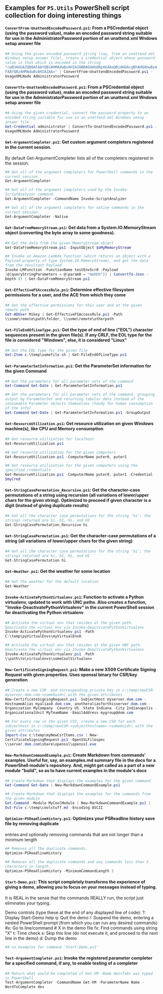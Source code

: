 ## Examples for `PS.Utils` PowerShell script collection for doing interesting things
<style>
.force-word-wrap pre code {
	white-space: break-spaces;
	word-wrap: break-word;
}
</style>
<div class="force-word-wrap">

#### `ConvertFrom-UnattendEncodedPassword.ps1`: From a PSCredential object (using the password value), make an encoded password string suitable for use in the AdministratorPassword portion of an unattend.xml Wndows setup answer file
```PowerShell
## Using the given encoded password string (say, from an unattend.xml Windows setup answer file), create a credential object whose password value is that which is encoded in the string
"cwB3AGUAZQB0AFAAYQBzAHMAdwBvAHIAZABBAGQAbQBpAG4AaQBzAHQAcgBhAHQAbwByAFAAYQBzAHMAdwBvAHIAZAA=" | ConvertFrom-UnattendEncodedPassword.ps1 -UsageXMLNode AdministratorPassword
```

#### `ConvertTo-UnattendEncodedPassword.ps1`: From a PSCredential object (using the password value), make an encoded password string suitable for use in the AdministratorPassword portion of an unattend.xml Wndows setup answer file
```PowerShell
## Using the given credential, convert the password property to an encoded string suitable for use in an unattend.xml Windows setup answer file
Get-Credential administrator | ConvertTo-UnattendEncodedPassword.ps1 -UsageXMLNode AdministratorPassword
```

#### `Get-ArgumentCompleter.ps1`: Get custom argument completers registered in the current session.

By default Get-ArgumentCompleter lists all of the completers registered in the session.
```PowerShell
## Get all of the argument completers for PowerShell commands in the current session.
Get-ArgumentCompleter

## Get all of the argument completers used by the Invoke-ScriptAnalyzer command.
Get-ArgumentCompleter -CommandName Invoke-ScriptAnalyzer

## Get all of the argument completers for native commands in the current session.
Get-ArgumentCompleter -Native
```

#### `Get-DataFromMemoryStream.ps1`: Get data from a System.IO.MemoryStream object (converting the byte array to some goodness).
```PowerShell
## Get the data from the given MemoryStream object
Get-DataFromMemoryStream.ps1 -InputObject $oMyMemoryStream

## Invoke an Amazon Lambda function (which returns an object with a Payload property of type System.IO.MemoryStream), and get the data from the resultant Payload
Invoke-LMFunction -FunctionName testEnvScr0 -Payload (@{queryStringParameters = @{param0 = "mehhh"}} | ConvertTo-Json -Depth 4) | Get-DataFromMemoryStream.ps1
```

#### `Get-EffectiveFSAccessRule.ps1`: Determine effective filesystem permissions for a user, and the ACE from which they come
```PowerShell
## Get the effective permissions for this user and at the given remote path
Get-ADUser Mikey | Get-EffectiveFSAccessRule.ps1 -Path \\some\remote\path\folder, \\some\remote\otherpath
```

#### `Get-FileEndOfLineType.ps1`: Get the type of end of line ("EOL") character sequences present in the given file(s). If any CRLF, the EOL type for the file is considered "Windows", else, it is considered "Linux"
```PowerShell
## Get the EOL type for the given file
Get-Item c:\temp\somefile.sh | Get-FileEndOfLineType.ps1
```

#### `Get-ParameterSetInformation.ps1`: Get the ParameterSet information for the given Command
```PowerShell
## Get the parameters for all parameter sets of the command
Get-Command Get-Date | Get-ParameterSetInformation.ps1

## Get the parameters for all parameter sets of the command, grouping output by ParameterSet and returning tabular data instead of the consumable Parameter objects themselves (handy for human consumption of the info)
Get-Command Get-Date | Get-ParameterSetInformation.ps1 -GroupOutput
```

#### `Get-ResourceUtilization.ps1`: Get resource utilization on given Windows machine(s), like CPU and Memory consumption
```PowerShell
## Get resource utilization for localhost
Get-ResourceUtilization.ps1

## Get resource utilization for the given computers
Get-ResourceUtilization.ps1 -ComputerName puter0, puter1

## Get resource utilization for the given computers using the specified credentials
Get-ResourceUtilization.ps1 -ComputerName puter0, puter1 -Credential $myCred
```

#### `Get-StringCasePermutation_Recursive.ps1`: Get the character-case permutations of a string using recursion (all variations of lower/upper chars for the given string). Optimized to proceed if given character is a digit (instead of giving duplicate results)
```PowerShell
## Get all the character case permutations for the string 'hi'; the strings returned are hi, hI, Hi, and HI
Get-StringCasePermutation_Recursive hi
```

#### `Get-StringCasePermutation.ps1`: Get the character-case permutations of a string (all variations of lower/upper chars for the given string)
```PowerShell
## Get all the character case permutations for the string 'hi'; the strings returned are hi, hI, Hi, and HI
Get-StringCasePermutation hi
```

#### `Get-Weather.ps1`: Get the weather for some location
```PowerShell
## Get the weather for the default location
Get-Weather
```

#### `Invoke-ActivatePythonVirtualenv.ps1`: Function to activate a Python virtualenv, updated to work with UNC paths. Also creates a function, "Invoke-DeactivatePythonVirtualenv" in the current PowerShell session for deactivating the Python virtualenv
```PowerShell
## Activate the virtual env that resides at the given path. Deactivate the virtual env via Invoke-DeactivatePythonVirtualenv
Invoke-ActivatePythonVirtualenv.ps1 -Path C:\temp\pyVirtualEnvs\myVirtualEnv0

## Activate the virtual env that resides at the given UNC path. Deactivate the virtual env via Invoke-DeactivatePythonVirtualenv
Invoke-ActivatePythonVirtualenv.ps1 -Path \\path\to\virtualenvs\someCoolVirtualenv
```

#### `New-CertificateSigningRequest.ps1`: Make a new X509 Certificate Signing Request with given properties. Uses openssl binary for CSR/key generation
```PowerShell
## Create a new CSR  and corresponding private key in c:\temp\newCSR-myserver.dom.com-<someGuid>\ with the given attributes
New-CertificateSigningRequest.ps1 -SubjectHost myserver.dom.com -HostnameAlias myalias0.dom.com, anotheraliasforthisserver.dom.com -Organization MyCompany -Country US -State Indiana -City Indianapolis -OrganizationalUnit MyTeamName -EmailAddress mygroup@dom.com

## For every row in the given CSV, create a new CSR for each subjecthost in c:\temp\newCSR-<subjecthostname>-<someGuid>\ with the given attributes
Import-Csv c:\temp\myNewCsrItems.csv | New-CertificateSigningRequest.ps1 -OpenSSLFilespec \\server.dom.com\share\openssl\openssl.exe
```

#### `New-MarkdownCommandExample.ps1`: Create Markdown from commands' examples. Useful for, say, an examples.md summary file in the docs for a PowerShell module's repository. And, might get called as a part of a new module "build", so as to have current examples in the module's docs
```PowerShell
## Create Markdown that displays the examples for the given command
Get-Command Get-Date | New-MarkdownCommandExample.ps1

## Create Markdown that displays the examples for the commands from the given module
Get-Command -Module MyCoolModule | New-MarkdownCommandExample.ps1 | Out-File c:\temp\coolstuff.md -Encoding ASCII
```

#### `Optimize-PSReadlineHistory.ps1`: Optimizes your PSReadline history save file by removing duplicate
entries and optionally removing commands that are not longer than
a minimum length
```PowerShell
## Removes all the duplicate commands.
Optimize-PSReadlineHistory

## Removes all the duplicate commands and any commands less than 3 characters in length.
Optimize-PSReadlineHistory -MinimumCommandLength 3
```

#### `Start-Demo.ps1`: This script completely transforms the experience of giving a demo, allowing you to focus on your messages instead of typing.

It is REAL in the sense that the commands REALLY run, the script just eliminates your typing.

Demo controls (type these at the end of any displayed line of code):
?:  Display Start-Demo help
q:  Quit the demo
!:  Suspend the demo, entering a nested PowerShell prompt (from which you can run any desired commands)
#x:  Go to line/command # X in the demo file
fx:  Find commands using string "X"
t:  Time check
s:  Skip this line (do not execute it, and proceed to the next line in the demo)
d:  Dump the demo
```PowerShell
## no examples for command 'Start-Demo.ps1'
```

#### `Test-ArgumentCompleter.ps1`: Invoke the registered parameter completer for a specified command, if any, to enable testing of a completer
```PowerShell
## Return what would be completed if Get-VM -Name des<Tab> was typed in PowerShell
Test-ArgumentCompleter -CommandName Get-VM -ParameterName Name -WordToComplete des
```

</div>
